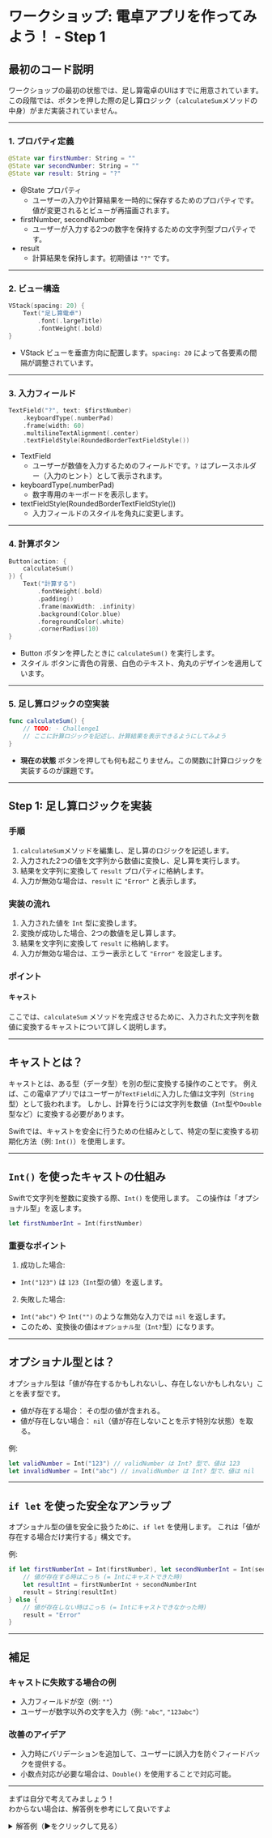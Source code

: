 # ワークショップ: 電卓アプリを作ってみよう！ - Step 1

## 最初のコード説明

ワークショップの最初の状態では、足し算電卓のUIはすでに用意されています。この段階では、ボタンを押した際の足し算ロジック（`calculateSum`メソッドの中身）がまだ実装されていません。

---

### 1. プロパティ定義

```swift
@State var firstNumber: String = ""
@State var secondNumber: String = ""
@State var result: String = "?"
```

- @State プロパティ
  - ユーザーの入力や計算結果を一時的に保存するためのプロパティです。値が変更されるとビューが再描画されます。
- firstNumber, secondNumber
  - ユーザーが入力する2つの数字を保持するための文字列型プロパティです。
- result
  - 計算結果を保持します。初期値は `"?"` です。

---

### 2. ビュー構造

```swift
VStack(spacing: 20) {
    Text("足し算電卓")
        .font(.largeTitle)
        .fontWeight(.bold)
}
```

- VStack
ビューを垂直方向に配置します。`spacing: 20` によって各要素の間隔が調整されています。

---

### 3. 入力フィールド

```swift
TextField("?", text: $firstNumber)
    .keyboardType(.numberPad)
    .frame(width: 60)
    .multilineTextAlignment(.center)
    .textFieldStyle(RoundedBorderTextFieldStyle())
```

- TextField
  - ユーザーが数値を入力するためのフィールドです。`?` はプレースホルダー（入力のヒント）として表示されます。
- keyboardType(.numberPad)
  - 数字専用のキーボードを表示します。
- textFieldStyle(RoundedBorderTextFieldStyle())
  - 入力フィールドのスタイルを角丸に変更します。

---

### 4. 計算ボタン

```swift
Button(action: {
    calculateSum()
}) {
    Text("計算する")
        .fontWeight(.bold)
        .padding()
        .frame(maxWidth: .infinity)
        .background(Color.blue)
        .foregroundColor(.white)
        .cornerRadius(10)
}
```

- Button
ボタンを押したときに `calculateSum()` を実行します。
- スタイル
ボタンに青色の背景、白色のテキスト、角丸のデザインを適用しています。

---

### 5. 足し算ロジックの空実装

```swift
func calculateSum() {
    // TODO: - Challenge1
    // ここに計算ロジックを記述し、計算結果を表示できるようにしてみよう
}
```

- **現在の状態**
ボタンを押しても何も起こりません。この関数に計算ロジックを実装するのが課題です。

---




## Step 1: 足し算ロジックを実装

### 手順

1. `calculateSum`メソッドを編集し、足し算のロジックを記述します。
2. 入力された2つの値を文字列から数値に変換し、足し算を実行します。
3. 結果を文字列に変換して `result` プロパティに格納します。
4. 入力が無効な場合は、`result` に `"Error"` と表示します。

### 実装の流れ

1. 入力された値を `Int` 型に変換します。
2. 変換が成功した場合、2つの数値を足し算します。
3. 結果を文字列に変換して `result` に格納します。
4. 入力が無効な場合は、エラー表示として `"Error"` を設定します。


### ポイント

#### キャスト

ここでは、`calculateSum` メソッドを完成させるために、入力された文字列を数値に変換するキャストについて詳しく説明します。

---

## キャストとは？

キャストとは、ある型（データ型）を別の型に変換する操作のことです。
例えば、この電卓アプリではユーザーが`TextField`に入力した値は文字列（`String`型）として扱われます。
しかし、計算を行うには文字列を数値（`Int`型や`Double`型など）に変換する必要があります。

Swiftでは、キャストを安全に行うための仕組みとして、特定の型に変換する初期化方法（例: `Int()`）を使用します。

---

## `Int()` を使ったキャストの仕組み

Swiftで文字列を整数に変換する際、`Int()` を使用します。
この操作は「オプショナル型」を返します。

```swift
let firstNumberInt = Int(firstNumber)
```

### 重要なポイント
1. 成功した場合:
- `Int("123")` は `123`（`Int`型の値）を返します。
2. 失敗した場合:
- `Int("abc")` や `Int("")` のような無効な入力では `nil` を返します。
- このため、変換後の値は`オプショナル型`（`Int?`型）になります。


---


## オプショナル型とは？

オプショナル型は「値が存在するかもしれないし、存在しないかもしれない」ことを表す型です。
- 値が存在する場合： その型の値が含まれる。
- 値が存在しない場合： `nil`（値が存在しないことを示す特別な状態）を取る。

例:
```swift
let validNumber = Int("123") // validNumber は Int? 型で、値は 123
let invalidNumber = Int("abc") // invalidNumber は Int? 型で、値は nil
```

---

## `if let` を使った安全なアンラップ
        
オプショナル型の値を安全に扱うために、`if let` を使用します。
これは「値が存在する場合だけ実行する」構文です。
        
例:
```swift
if let firstNumberInt = Int(firstNumber), let secondNumberInt = Int(secondNumber) {
    // 値が存在する時はこっち (= Intにキャストできた時)
    let resultInt = firstNumberInt + secondNumberInt
    result = String(resultInt)
} else {
    // 値が存在しない時はこっち (= Intにキャストできなかった時)
    result = "Error"
}
```


---

## 補足

### キャストに失敗する場合の例
- 入力フィールドが空（例: `""`）
- ユーザーが数字以外の文字を入力（例: `"abc"`, `"123abc"`）

### 改善のアイデア
- 入力時にバリデーションを追加して、ユーザーに誤入力を防ぐフィードバックを提供する。
- 小数点対応が必要な場合は、`Double()` を使用することで対応可能。


---


まずは自分で考えてみましょう！  
わからない場合は、解答例を参考にして良いですよ


<details>
<summary>解答例（▶︎をクリックして見る）</summary>

### 完成コード（Step 1）

```swift
func calculateSum() {
    let firstNumberInt = Int(firstNumber)
    let secondNumberInt = Int(secondNumber)
    if let firstNumberInt, let secondNumberInt {
        let resultInt = firstNumberInt + secondNumberInt
        result = String(resultInt)
    } else {
        result = "Error"
    }
}
```

これで足し算機能が動作するようになりました！
次は引き算機能を追加していきます。

</details>
